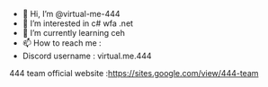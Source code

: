 - 👋 Hi, I’m @virtual-me-444
- 👀 I’m interested in c# wfa .net
- 🌱 I’m currently learning ceh
- 📫 How to reach me :
- Discord username : virtual.me.444

444 team official website :https://sites.google.com/view/444-team
